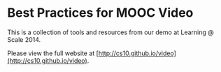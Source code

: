 # Best Practices for MOOC Video

This is a collection of tools and resources from our demo at Learning @ Scale 2014.

Please view the full website at [http://cs10.github.io/video](http://cs10.github.io/video).
